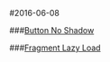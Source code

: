 #2016-06-08

###[Button No Shadow](http://stackoverflow.com/a/30758869)

###[Fragment Lazy Load](http://www.jcodecraeer.com/a/anzhuokaifa/androidkaifa/2014/1021/1813.html)
